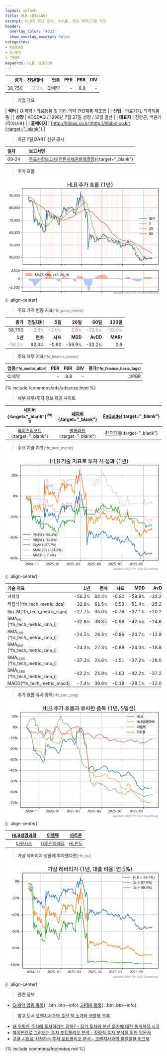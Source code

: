```yaml
---
layout: splash
title: HLB (028300)
excerpt: HLB의 최근 공시, 수익률, 주요 재무/기술 지표
header:
  overlay_color: "#333"
  show_overlay_excerpt: false
categories:
- KOSDAQ
- Q:제약
- 고PBR
keywords: HLB, 028300
---
```


| **종가** | **전일대비** | **업종** | **PER** | **PBR** | **DIV** |
| -------: | -----------: | -------: | ------: | ------: | ------: |
| 38,750 | <span style="color: cornflowerblue">-2.3<small>%</small></span> | Q:제약 | - | 8.8 | - |

<!-- more -->


> **기업 개요**<a id="company"></a>

| <span style="white-space:nowrap;">**섹터**</span> | Q:제약 / 의료용품 및 기타 의약 관련제품 제조업 |
| <span style="white-space:nowrap;">**산업**</span> | 의료기기, 의약외품 등 |
| <span style="white-space:nowrap;">**상장**</span> | KOSDAQ / 1996년 7월 27일 상장 / 12월 결산 |
| <span style="white-space:nowrap;">**대표자**</span> | 진양곤, 백윤기 (각자대표) |
| <span style="white-space:nowrap;">**홈페이지**</span> | [http://hlbbio.co.kr](http://hlbbio.co.kr){:target="_blank"} |


> **최근 7일 DART 신규 공시**<a id="dart"></a>

| **일자** |      | **보고서명** |
| :------- | :--- | :----------- |
| 09&#x2011;24 | | [주요사항보고서(전환사채권발행결정)](https://dart.fss.or.kr/dsaf001/main.do?rcpNo=20250924000387){:target="_blank"} |


> **주가 흐름**<a id="price"></a>

![028300](/stock/images/028300.png){: .align-center}


> **주요 가격 변동 지표**<small>[^fn_price_metric]</small>

| **종가** | **전일대비** | **5일** | **20일** | **60일** | **120일** |
| -------: | -----------: | ------: | -------: | -------: | --------: |
| 38,750 | <span style="color: cornflowerblue">-2.3<small>%</small></span> | <span style="color: cornflowerblue">-2.0<small>%</small></span> | <span style="color: tomato">2.6<small>%</small></span> | <span style="color: cornflowerblue">-22.5<small>%</small></span> | <span style="color: cornflowerblue">-32.0<small>%</small></span> |
| **1년** | **편차** | **샤프** | **MDD** | **AvDD** | **MARr** |
| <span style="color: cornflowerblue">-56.2<small>%</small></span> | 62.4<small>%</small> | -0.90 | -59.9<small>%</small> | -32.2<small>%</small> | 0.9 |


> **주요 재무 지표**<small>[^fn_finance_metric]</small>

| **업종**<small>[^fn_sector_abbr]</small> | **PER** | **PBR** | **DIV** | **평가**<small>[^fn_finance_basic_tags]</small> |
| :--------------------------------------- | ------: | ------: | ------: | ----------------------------------------------: |
| Q:제약 | - | 8.8 | - | 고PBR |



{% include /commons/ads/adsense.html %}

> **세부 재무/투자 정보 제공 사이트**

| [네이버](https://m.stock.naver.com/domestic/stock/028300/finance/summary){:target="_blank"}<sup><small>모바일</small></sup> | [네이버](https://finance.naver.com/item/coinfo.naver?code=028300){:target="_blank"} | [FnGuide](https://comp.fnguide.com/SVO2/ASP/SVD_Invest.asp?gicode=A028300&MenuYn=Y){:target="_blank"} |
| :---: | :---: | :---: |
| [와이즈리포트](https://comp.wisereport.co.kr/company/c1040001.aspx?cmp_cd=028300){:target="_blank"} | [밸류라인](https://www.valueline.co.kr/finance/summary/028300){:target="_blank"} | [한국경제](https://markets.hankyung.com/stock/028300/financial-summary){:target="_blank"} |


> **주요 기술 지표**<small>[^fn_tech_metric]</small>


![028300](/stock/images/028300_tech.png){: .align-center}

| **기술 지표** | **1년** | **편차** | **샤프** | **MDD** | **AvDD** |
| :------------ | ------: | -----------: | -------: | ------: | -------: |
| 거치식 | -56.2<small>%</small> | 62.4<small>%</small> | -0.90 | -59.9<small>%</small> | -32.2<small>%</small> |
| 적립식[^fn_tech_metric_dca] | -32.8<small>%</small> | 61.5<small>%</small> | -0.53 | -51.4<small>%</small> | -25.2<small>%</small> |
| Sig. M[^fn_tech_metric_sigm] | -27.7<small>%</small> | 35.0<small>%</small> | -0.79 | -37.1<small>%</small> | -20.2<small>%</small> |
| SMA<small><sub>(5)</sub></small>[^fn_tech_metric_sma_i] | -32.8<small>%</small> | 36.8<small>%</small> | -0.89 | -42.5<small>%</small> | -24.6<small>%</small> |
| SMA<small><sub>(20)</sub></small>[^fn_tech_metric_sma_i] | -24.5<small>%</small> | 28.3<small>%</small> | -0.86 | -24.7<small>%</small> | -12.9<small>%</small> |
| SMA<small><sub>(60)</sub></small>[^fn_tech_metric_sma_i] | -24.3<small>%</small> | 27.3<small>%</small> | -0.89 | -24.3<small>%</small> | -18.8<small>%</small> |
| SMA<small><sub>(120)</sub></small>[^fn_tech_metric_sma_i] | -37.3<small>%</small> | 24.6<small>%</small> | -1.51 | -37.2<small>%</small> | -28.0<small>%</small> |
| SMA<small><sub>(240)</sub></small>[^fn_tech_metric_sma_i] | -42.2<small>%</small> | 25.9<small>%</small> | -1.63 | -42.2<small>%</small> | -37.2<small>%</small> |
| MACD[^fn_tech_metric_macd] | -7.4<small>%</small> | 39.6<small>%</small> | -0.19 | -28.1<small>%</small> | -12.0<small>%</small> |


> **주가 흐름 유사 종목**<a id="corr"></a><small>[^fn_corr_long]</small>

![028300](/stock/images/028300_corr.png){: .align-center}

|       | [HLB생명과학](/067630/) | [이엠텍](/091120/) | [파트론](/091700/) |
| :---: | :------------------------------------: | :------------------------------------: | :------------------------------------: |
|       | [다원시스](/068240/) | [대주전자재료](/078600/) | [HL만도](/204320/) |


> **가상 레버리지 상품에 투자했다면**<a id="2x"></a><small>[^fn_lev]</small>

![028300](/stock/images/028300_2x.png){: .align-center}


> **관련 정보**

- [Q:제약 업종 목록](/stats/sector/kosdaq_업종_제약_종목/){: .btn .btn--info} [고PBR 목록](/fn/fn_high_pbr/){: .btn .btn--info}

> **참고 도서** [오렌지사과의 출간 책 소개와 샘플북 목록](https://kongdori.tistory.com/691)

- [왜 위험한 주식에 투자하라는 걸까? - 장기 투자와 분산 투자에 대한 통계학적 시각](https://kongdori.tistory.com/421)
- [파이썬으로 그려보는 투자 포트폴리오 분석  - 정량적 투자 분석을 위한 입문서](https://kongdori.tistory.com/643)
- [구글 시트로 시작하는 투자 포트폴리오 분석 - 오렌지사과의 불친절한 워크북](https://kongdori.tistory.com/449)


{% include commons/footnotes.md %}